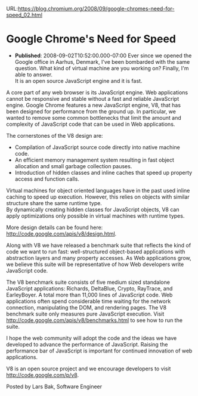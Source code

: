 URL:https://blog.chromium.org/2008/09/google-chromes-need-for-speed_02.html
# Google Chrome's Need for Speed
- **Published**: 2008-09-02T10:52:00.000-07:00
Ever since we opened the Google office in Aarhus, Denmark, I've been bombarded with the same question. What kind of virtual machine are you working on? Finally, I'm able to answer.  
It is an open source JavaScript engine and it is fast.  
  
A core part of any web browser is its JavaScript engine. Web applications cannot be responsive and stable without a fast and reliable JavaScript engine. Google Chrome features a new JavaScript engine, V8, that has been designed for performance from the ground up. In particular, we wanted to remove some common bottlenecks that limit the amount and complexity of JavaScript code that can be used in Web applications.  
  
The cornerstones of the V8 design are:  

* Compilation of JavaScript source code directly into native machine code.
* An efficient memory management system resulting in fast object allocation and small garbage collection pauses.
* Introduction of hidden classes and inline caches that speed up property access and function calls.

Virtual machines for object oriented languages have in the past used inline caching to speed up execution. However, this relies on objects with similar structure share the same runtime type.  
By dynamically creating hidden classes for JavaScript objects, V8 can apply optimizations only possible in virtual machines with runtime types.  
  
More design details can be found here: <http://code.google.com/apis/v8/design.html>.  
  
Along with V8 we have released a benchmark suite that reflects the kind of code we want to run fast: well-structured object-based applications with abstraction layers and many property accesses. As Web applications grow, we believe this suite will be representative of how Web developers write JavaScript code.  
  
The V8 benchmark suite consists of five medium sized standalone JavaScript applications: Richards, DeltaBlue, Crypto, RayTrace, and EarleyBoyer. A total more than 11,000 lines of JavaScript code. Web applications often spend considerable time waiting for the network connection, manipulating the DOM, and rendering pages. The V8 benchmark suite only measures pure JavaScript execution. Visit <http://code.google.com/apis/v8/benchmarks.html> to see how to run the suite.  
  
I hope the web community will adopt the code and the ideas we have developed to advance the performance of JavaScript. Raising the performance bar of JavaScript is important for continued innovation of web applications.  
  
V8 is an open source project and we encourage developers to visit <http://code.google.com/p/v8>.  
  
Posted by Lars Bak, Software Engineer 